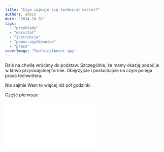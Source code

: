 ```yaml
---
title: "Czym zajmuje się technical writer?"
authors: admin
date: "2014-10-28"
tags:
  - "przyklady"
  - "warsztat"
  - "instrukcje"
  - "pomoc-uzytkownika"
  - "praca"
coverImage: "TechnicalAutor.jpg"
---
```


Dziś na chwilę wrócimy do podstaw. Szczególnie, że mamy okazję podać je w łatwo
przyswajalnej formie. Obejrzyjcie i posłuchajcie na czym polega praca
techwritera.

Nie zajmie Wam to więcej niż pół godzinki.

Część pierwsza:

<iframe src="//www.youtube.com/embed/s69W6ZVriwI" width={420} height={315} frameBorder={0} allowFullScreen="allowFullScreen" />

I część druga:

<iframe src="//www.youtube.com/embed/ggHqqu03Unw" width={420} height={315} frameBorder={0} allowFullScreen="allowFullScreen" />

Fajne zajęcie, prawda? A to tylko wierzchołek
[góry lodowej](http://techwriter.pl/category/warsztat/przyklady/)...
